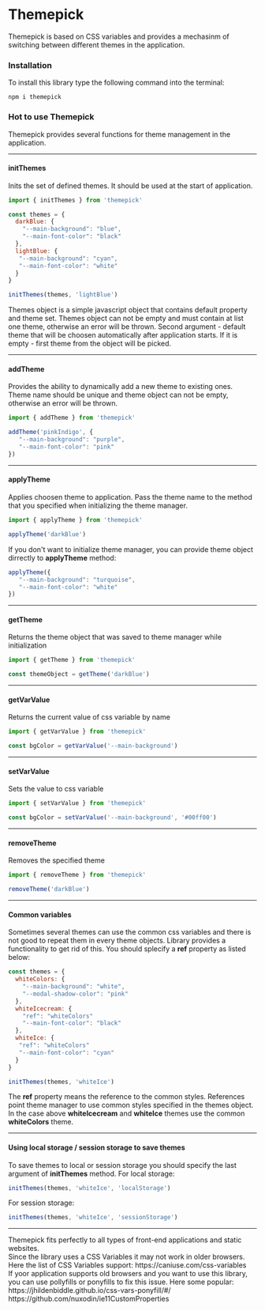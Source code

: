 # Themepick
Themepick is based on CSS variables and provides a mechasinm of switching between different themes in the application.

<h3>Installation</h3>
To install this library type the following command into the terminal:

```
npm i themepick
```
<h3>Hot to use Themepick</h3>

Themepick provides several functions for theme management in the application.
<hr>
<h4>initThemes</h4>
Inits the set of defined themes. It should be used at the start of application.

```javascript
import { initThemes } from 'themepick'
```

```javascript
const themes = {
  darkBlue: {
    "--main-background": "blue",
    "--main-font-color": "black"
  },
  lightBlue: {
   "--main-background": "cyan",
   "--main-font-color": "white"
  }
}

initThemes(themes, 'lightBlue')

```
Themes object is a simple javascript object that contains default property and theme set. Themes object can not be empty and must contain at list one theme, otherwise an error will be thrown. Second argument - default theme that will be choosen automatically after application starts. If it is empty - first theme from the object will be picked.

<hr>
<h4>addTheme</h4>
Provides the ability to dynamically add a new theme to existing ones. Theme name should be unique and theme object can not be empty, otherwise an error will be thrown.

```javascript
import { addTheme } from 'themepick'
```

```javascript
addTheme('pinkIndigo', {
   "--main-background": "purple",
   "--main-font-color": "pink"
})
```

<hr>
<h4>applyTheme</h4>
Applies choosen theme to application. Pass the theme name to the method that you specified when initializing the theme manager.

```javascript
import { applyTheme } from 'themepick'
```

```javascript
applyTheme('darkBlue')
```
If you don't want to initialize theme manager, you can provide theme object dirrectly to <b>applyTheme</b> method:

```javascript
applyTheme({
   "--main-background": "turquoise",
   "--main-font-color": "white"
})
```

<hr>
<h4>getTheme</h4>
Returns the theme object that was saved to theme manager while initialization

```javascript
import { getTheme } from 'themepick'
```

```javascript
const themeObject = getTheme('darkBlue')
```

<hr>
<h4>getVarValue</h4>
Returns the current value of css variable by name

```javascript
import { getVarValue } from 'themepick'
```

```javascript
const bgColor = getVarValue('--main-background')
```

<hr>
<h4>setVarValue</h4>
Sets the value to css variable

```javascript
import { setVarValue } from 'themepick'
```

```javascript
const bgColor = setVarValue('--main-background', '#00ff00')
```

<hr>
<h4>removeTheme</h4>
Removes the specified theme

```javascript
import { removeTheme } from 'themepick'
```

```javascript
removeTheme('darkBlue')
```

<hr>
<h4>Common variables</h4>
Sometimes several themes can use the common css variables and there is not good to repeat them in every theme objects. Library provides a functionality to get rid of this. You should splecify a <b>ref</b> property as listed below:

```javascript
const themes = {
  whiteColors: {
    "--main-background": "white",
    "--modal-shadow-color": "pink"
  },
  whiteIcecream: {
    "ref": "whiteColors"
    "--main-font-color": "black"
  },
  whiteIce: {
   "ref": "whiteColors"
   "--main-font-color": "cyan"
  }
}

initThemes(themes, 'whiteIce')
```
The <b>ref</b> property means the reference to the common styles. References point theme manager to use common styles specified in the themes object. In the case above <b>whiteIcecream</b> and <b>whiteIce</b> themes use the common <b>whiteColors</b> theme.

<hr>
<h4>Using local storage / session storage to save themes</h4>
To save themes to local or session storage you should specify the last argument of <b>initThemes</b> method.
For local storage:

```javascript
initThemes(themes, 'whiteIce', 'localStorage')
```
For session storage:

```javascript
initThemes(themes, 'whiteIce', 'sessionStorage')
```

<hr>
Themepick fits perfectly to all types of front-end applications and static websites.<br>
Since the library uses a CSS Variables it may not work in older browsers.<br>
Here the list of CSS Variables support:
https://caniuse.com/css-variables
<br>
If yoor application supports old browsers and you want to use this library, you can use pollyfills or ponyfills to fix this issue. Here some popular: <br>
https://jhildenbiddle.github.io/css-vars-ponyfill/#/ <br>
https://github.com/nuxodin/ie11CustomProperties <br>

